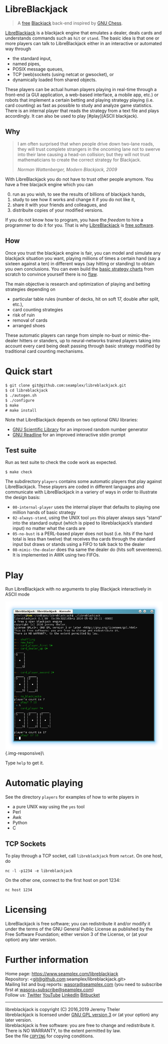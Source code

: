 # LibreBlackjack

> A [free](https://www.gnu.org/philosophy/free-sw.html) [Blackjack](https://en.wikipedia.org/wiki/Blackjack) back-end inspired by [GNU Chess](https://www.gnu.org/software/chess/).

[LibreBlackjack](https:/www.seamplex.com/libreblackjack) is a blackjack engine that emulates a dealer, deals cards and understands commands such as `hit` or `stand`. The basic idea is that one or more players can talk to LibreBlackjack either in an interactive or automated way through
 
 * the standard input,
 * named pipes,
 * POSIX message queues,
 * TCP (web)sockets (using netcat or gwsocket), or
 * dynamically loaded from shared objects.
  
These players can be actual human players playing in real-time through a front-end (a GUI application, a web-based interface, a mobile app, etc.) or robots that implement a certain betting and playing strategy playing (i.e. card counting) as fast as possible to study and analyze game statistics. There is an internal player that reads the strategy from a text file and plays accordingly. It can also be used to play [#play](ASCII blackjack).

## Why

> I am often surprised that when people drive down two-lane roads, they will trust complete strangers in the oncoming lane not to swerve into their lane causing a head-on collision; but they will not trust mathematicians to create the correct strategy for Blackjack.
>
> _Norman Wattenberger, Modern Blackjack, 2009_

With LibreBlackjack you do not have to trust other people anymore. You have a free blacjack engine which you can

 0. run as you wish, to see the results of billions of blackjack hands,
 1. study to see how it works and change it if you do not like it,
 2. share it with your friends and colleagues, and
 3. distribuite copies of your modified versions.

If you do not know how to program, you have the _freedom_ to hire a programmer to do it for you. That is why [LibreBlackjack](https:/www.seamplex.com/libreblackjack) is [free software](https://www.gnu.org/philosophy/free-sw.html).


## How 

Once you trust the blackjack engine is fair, you can model and simulate any blackjack situation you want, playing millions of times a certain hand (say a sixteen against a ten) in different ways (say hitting or standing) to obtain you own conclusions. You can even build  the [basic strategy charts](https://wizardofodds.com/games/blackjack/strategy/4-decks/) from scratch to convince yourself there is no [flaw](https://wizardofodds.com/ask-the-wizard/blackjack/).

The main objective is research and optimization of playing and betting strategies depending on

 * particular table rules (number of decks, hit on soft 17, double after split, etc.), 
 * card counting strategies 
 * risk of ruin
 * removal of cards
 * arranged shoes
 
These automatic players can range from simple no-bust or mimic-the-dealer hitters or standers, up to neural-networks trained players taking into account every card being dealt passing through basic strategy modified by traditional card counting mechanisms.

# Quick start


```
$ git clone git@github.com:seamplex/libreblackjack.git
$ cd libreblackjack
$ ./autogen.sh
$ ./configure
$ make
# make install
```

Note that LibreBlackjack depends on two optional GNU libraries:

 * [GNU Scientific Library](https://www.gnu.org/software/gsl/) for an improved random number generator
 * [GNU Readline](http://tiswww.case.edu/php/chet/readline/rltop.html) for an improved interactive stdin prompt


## Test suite

Run as test suite to check the code work as expected.

```
$ make check
```

The subdirectory `players` contains some automatic players that play against LibreBlackjack. These players are coded in different languages and communicate with LibreBlackjack in a variery of ways in order to illustrate the design basis:

 * `00-internal-player` uses the internal player that defaults to playing one million hands of basic strategy
 * `02-always-stand`, using the UNIX tool `yes` this player always says “stand” into the standard output (which is piped to libreblackjack’s standard input) no matter what the cards are
 * `05-no-bust` is a PERL-based player does not bust (i.e. hits if the hard total is less than twelve) that receives tha cards through the standard input but draws or stands using a FIFO to talk back to the dealer
 * `08-mimic-the-dealer` does tha same the dealer do (hits soft seventeens). It is implemented in AWK using two FIFOs.


# Play

Run LibreBlackjack with no arguments to play Blackjack interactively in ASCII mode

![ASCII playing](doc/ascii.png){.img-responsive}\ 

Type `help` to get it.

# Automatic playing

See the directory `players` for examples of how to write players in

 * a pure UNIX way using the `yes` tool
 * Perl
 * Awk
 * Python
 * C
 
## TCP Sockets

To play through a TCP socket, call `libreblackjack` from `netcat`. On one host, do

```
nc -l -p1234 -e libreblackjack
```

On the other one, connect to the first host on port 1234:

```
nc host 1234
```

# Licensing

LibreBlackjack is free software; you can redistribute it and/or modify it under the terms of the GNU General Public License as published by the Free Software Foundation; either version 3 of the License, or (at your option) any later version.

# Further information

Home page: <https://www.seamplex.com/libreblackjack>  
Repository: <git@github.com:seamplex/libreblackjack.git>  
Mailing list and bug reports: <wasora@seamplex.com>  (you need to subscribe first at <wasora+subscribe@seamplex.com>)  
Follow us: [Twitter](https://twitter.com/seamplex/) [YouTube](https://www.youtube.com/channel/UCC6SzVLxO8h6j5rLlfCQPhA) [LinkedIn](https://www.linkedin.com/company/seamplex/) [Bitbucket](https://bitbucket.org/seamplex/)

----------------------------------------------------

libreblackjack is copyright (C) 2016,2019 Jeremy Theler  
libreblackjack is licensed under [GNU GPL version 3](http://www.gnu.org/copyleft/gpl.html) or (at your option) any later version.  
libreblackjack is free software: you are free to change and redistribute it.  
There is NO WARRANTY, to the extent permitted by law.  
See the file [`COPYING`](https://bitbucket.org/seamplex/libreblackjack/src/default/COPYING) for copying conditions.  
